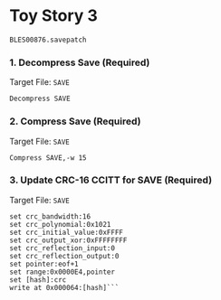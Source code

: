 # Toy Story 3 

`BLES00876.savepatch`

### 1. Decompress Save (Required)

Target File: `SAVE`

```
Decompress SAVE
```

### 2. Compress Save (Required)

Target File: `SAVE`

```
Compress SAVE,-w 15
```

### 3. Update CRC-16 CCITT for SAVE (Required)

Target File: `SAVE`

```
set crc_bandwidth:16
set crc_polynomial:0x1021
set crc_initial_value:0xFFFF
set crc_output_xor:0xFFFFFFFF
set crc_reflection_input:0
set crc_reflection_output:0
set pointer:eof+1
set range:0x0000E4,pointer
set [hash]:crc
write at 0x000064:[hash]```

